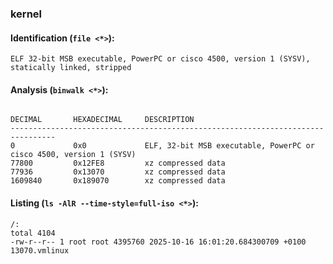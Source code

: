 ### kernel
#### Identification (`file <*>`):
```
ELF 32-bit MSB executable, PowerPC or cisco 4500, version 1 (SYSV), statically linked, stripped
```
#### Analysis (`binwalk <*>`):
```

DECIMAL       HEXADECIMAL     DESCRIPTION
--------------------------------------------------------------------------------
0             0x0             ELF, 32-bit MSB executable, PowerPC or cisco 4500, version 1 (SYSV)
77800         0x12FE8         xz compressed data
77936         0x13070         xz compressed data
1609840       0x189070        xz compressed data
```
#### Listing (`ls -AlR --time-style=full-iso <*>`):
```
/:
total 4104
-rw-r--r-- 1 root root 4395760 2025-10-16 16:01:20.684300709 +0100 13070.vmlinux
```

